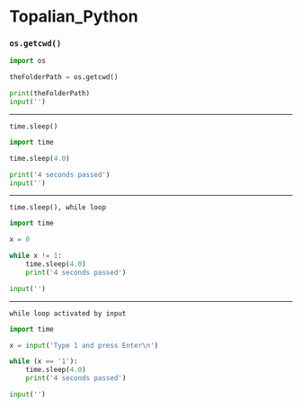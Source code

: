 # Topalian_Python

### ``` os.getcwd() ```
 ```python
import os

theFolderPath = os.getcwd()

print(theFolderPath)
input('')
```

---

``` time.sleep() ```
```python
import time

time.sleep(4.0)

print('4 seconds passed')
input('')
```

---

``` time.sleep(), while loop ```
```python
import time

x = 0

while x != 1:
    time.sleep(4.0)
    print('4 seconds passed')

input('')
```

---

``` while loop activated by input ```
```python
import time

x = input('Type 1 and press Enter\n')

while (x == '1'):
    time.sleep(4.0)
    print('4 seconds passed')

input('')
```
